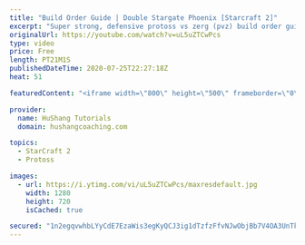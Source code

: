 ```yaml
---
title: "Build Order Guide | Double Stargate Phoenix [Starcraft 2]"
excerpt: "Super strong, defensive protoss vs zerg (pvz) build order guide. This opening is going to give you incredible map control over zerg in the mid-game, letting you scout exactly what is coming your way and making it easy to feel in control of the game. This build also completely owns mutalisk transitions"
originalUrl: https://youtube.com/watch?v=uL5uZTCwPcs
type: video
price: Free
length: PT21M1S
publishedDateTime: 2020-07-25T22:27:18Z
heat: 51

featuredContent: "<iframe width=\"800\" height=\"500\" frameborder=\"0\" src=\"https://www.youtube.com/embed/uL5uZTCwPcs\" allow=\"accelerometer; autoplay; encrypted-media; gyroscope; picture-in-picture\" allowfullscreen></iframe>"

provider:
  name: HuShang Tutorials
  domain: hushangcoaching.com

topics:
  - StarCraft 2
  - Protoss

images:
  - url: https://i.ytimg.com/vi/uL5uZTCwPcs/maxresdefault.jpg
    width: 1280
    height: 720
    isCached: true

secured: "1n2egqvwhbLYyCdE7EzaWis3egKyQCJ3ig1dTzfzFfvNJwObjBb7V4OA3UnTk/mQJWxbAVT02oaukMVFWotHu5B06j0Y+R8TjrGxp0dvDvViIqYN/0hKcZntN8DPWt6dGKW78xYr4j0cj9z7qTQCVADT9w44GvUd8kTcNlUED/g2QCMTXcxw9BEepcpjiTFa2oKUY0KUGK3CVyArTJvBT/yiG9lb8vCjXY7t1BX3COoHSbCOcBjY+kf9mvbDkOSAAlPJ6Ek8/pKUVK3sW87oaErdp0Dz94eKTRBF7xqImWkUoq3jzimMRWG3DuAaeHe5d8L4JPV+tevIBOMADvTtosSNgsm55IsLKruSiGHQSJcMR8D7vzEhvouqeOEhCbxuXe5TxsHxFOLARE7kq2+Psj3dEeKDuafU4OPebGwhxwU=;pskgQO4pj7IHHZ+m4a9+9A=="
---
```


